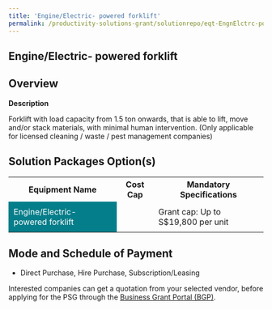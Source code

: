 ```yaml
---
title: 'Engine/Electric- powered forklift'
permalink: /productivity-solutions-grant/solutionrepo/eqt-EngnElctrc-powrd-forklft-Wst-Mngmnt
---
```


## Engine/Electric- powered forklift

## Overview

**Description**

Forklift with load capacity from 1.5 ton onwards, that is able to lift, move and/or stack materials, with minimal human intervention. 
(Only applicable for licensed cleaning / waste / pest management companies)

## Solution Packages Option(s)

<table>
<tr>
<th><b>Equipment Name</b></th>
<th><b>Cost Cap</b></th>
<th><b>Mandatory Specifications</b></th>
</tr>
<tr>
<td style='padding: 10px; background-color: #037E8A; color: #FFFFFF;'>Engine/Electric- powered forklift</td>
<td style='padding: 10px;'></td>
<td style='padding: 10px;'>Grant cap: Up to S$19,800 per unit</td>
</tr>
</table>

## Mode and Schedule of Payment

 - Direct Purchase, Hire Purchase, Subscription/Leasing

Interested companies can get a quotation from your selected vendor, before applying for the PSG through the <a href='https://www.businessgrants.gov.sg/' target='_blank' rel='noopener'>Business Grant Portal (BGP)</a>.

<script src="/jquery/resize-tables.js"></script>
